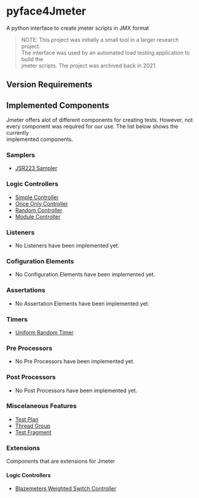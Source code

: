 # pyface4Jmeter
A python interface to create jmeter scripts in JMX format

> NOTE: This project was initially a small tool in a larger research project.   </br>
> The interface was used by an automated load testing application to build the  </br>
> jmeter scripts. The project was archived back in 2021.

## Version Requirements


## Implemented Components

Jmeter offers alot of different components for creating tests. However, not     </br>
every component was required for our use. The list below shows the currently    </br>
implemented components.

### Samplers
*  [JSR223 Sampler](https://jmeter.apache.org/usermanual/component_reference.html#JSR223_Sampler)

### Logic Controllers
* [Simple Controller](https://jmeter.apache.org/usermanual/component_reference.html#Simple_Controller)
* [Once Only Controller](https://jmeter.apache.org/usermanual/component_reference.html#Once_Only_Controller)
* [Random Controller](https://jmeter.apache.org/usermanual/component_reference.html#Random_Controller)
* [Module Controller](https://jmeter.apache.org/usermanual/component_reference.html#Module_Controller)

### Listeners
* No Listeners have been implemented yet.
### Cofiguration Elements
* No Configuration Elements have been implemented yet.
### Assertations
* No Assertation Elements have been implemented yet.
### Timers
* [Uniform Random Timer](https://jmeter.apache.org/usermanual/component_reference.html#Uniform_Random_Timer)

### Pre Processors
* No Pre Processors have been implemented yet.
### Post Processors
* No Post Processors have been implemented yet.
### Miscelaneous Features
* [Test Plan](https://jmeter.apache.org/usermanual/component_reference.html#Test_Plan)
* [Thread Group](https://jmeter.apache.org/usermanual/component_reference.html#Thread_Group)
* [Test Fragment](https://jmeter.apache.org/usermanual/component_reference.html#Test_Fragment)

### Extensions

Components that are extensions for Jmeter

#### Logic Controllers
* [Blazemeters Weighted Switch Controller]()